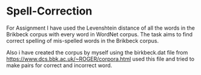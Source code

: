 # Spell-Correction

For Assignment I have used the Levenshtein distance of all the words in the Brikbeck corpus with every word in WordNet corpus. The task aims to find correct spelling of mis-spelled words in the Brikbeck corpus.

Also i have created the corpus by myself using the birkbeck.dat file from https://www.dcs.bbk.ac.uk/~ROGER/corpora.html
used this file and tried to make pairs for correct and incorrect word.
